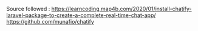 Source followed : https://learncoding.map4b.com/2020/01/install-chatify-laravel-package-to-create-a-complete-real-time-chat-app/ https://github.com/munafio/chatify

